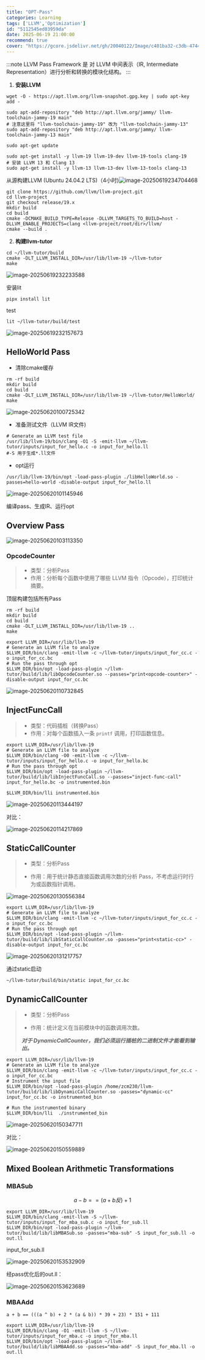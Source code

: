 ```yaml
---
title: "OPT-Pass"
categories: Learning
tags: ['LLVM','Optimization']
id: "5112545ed03959da"
date: 2025-06-19 21:00:00
recommend: true
cover: "https://gcore.jsdelivr.net/gh/20040122/Image/c401ba32-c3db-4744-a0c1-d93ad1c25de4.jpg"
---
```


:::note
LLVM Pass Framework 是 对 LLVM 中间表示（IR, Intermediate Representation）进行分析和转换的模块化结构。
:::



1. **安装LLVM**

```shell
wget -O - https://apt.llvm.org/llvm-snapshot.gpg.key | sudo apt-key add -

sudo apt-add-repository "deb http://apt.llvm.org/jammy/ llvm-toolchain-jammy-19 main"
# 注意这里将 "llvm-toolchain-jammy-19" 改为 "llvm-toolchain-jammy-13"
sudo apt-add-repository "deb http://apt.llvm.org/jammy/ llvm-toolchain-jammy-13 main"

sudo apt-get update

sudo apt-get install -y llvm-19 llvm-19-dev llvm-19-tools clang-19
# 安装 LLVM 13 和 Clang 13
sudo apt-get install -y llvm-13 llvm-13-dev llvm-13-tools clang-13
```

 从源构建LLVM  (Ubuntu 24.04.2 LTS)（4小时)![image-20250619234704468](https://gcore.jsdelivr.net/gh/20040122/Image/image-20250619234704468.png)

```shell
git clone https://github.com/llvm/llvm-project.git
cd llvm-project
git checkout release/19.x
mkdir build
cd build
cmake -DCMAKE_BUILD_TYPE=Release -DLLVM_TARGETS_TO_BUILD=host -DLLVM_ENABLE_PROJECTS=clang <llvm-project/root/dir>/llvm/
cmake --build .
```

2. **构建llvm-tutor** 

```shell
cd ~/llvm-tutor/build
cmake -DLT_LLVM_INSTALL_DIR=/usr/lib/llvm-19 ~/llvm-tutor
make
```

![image-20250619232233588](https://gcore.jsdelivr.net/gh/20040122/Image/image-20250619232233588.png)

安装lit

```shell
pipx install lit
```

test

```shell
lit ~/llvm-tutor/build/test
```

![image-20250619232157673](https://gcore.jsdelivr.net/gh/20040122/Image/image-20250619232157673.png)



## HelloWorld Pass

- 清除cmake缓存

```shell
rm -rf build
mkdir build
cd build
cmake -DLT_LLVM_INSTALL_DIR=/usr/lib/llvm-19 ~/llvm-tutor/HelloWorld/
make 

```

![image-20250620100725342](https://gcore.jsdelivr.net/gh/20040122/Image/image-20250620100725342.png)

- 准备测试文件（LLVM IR文件)

```shell
# Generate an LLVM test file
/usr/lib/llvm-19/bin/clang -O1 -S -emit-llvm ~/llvm-tutor/inputs/input_for_hello.c -o input_for_hello.ll
#-S 用于生成*.ll文件
```

- opt运行

```shell
/usr/lib/llvm-19/bin/opt -load-pass-plugin ./libHelloWorld.so -passes=hello-world -disable-output input_for_hello.ll
```

![image-20250620101145946](https://gcore.jsdelivr.net/gh/20040122/Image/image-20250620101145946.png)

编译pass、生成IR、运行opt



## Overview Pass

![image-20250620103113350](https://gcore.jsdelivr.net/gh/20040122/Image/image-20250620103113350.png)



### OpcodeCounter

> - 类型：分析Pass
> - 作用：分析每个函数中使用了哪些 LLVM 指令（Opcode），打印统计摘要。



顶层构建包括所有Pass

```shell
rm -rf build
mkdir build
cd build
cmake -DLT_LLVM_INSTALL_DIR=/usr/lib/llvm-19 ..
make 
```



```shell
export LLVM_DIR=/usr/lib/llvm-19
# Generate an LLVM file to analyze
$LLVM_DIR/bin/clang -emit-llvm -c ~/llvm-tutor/inputs/input_for_cc.c -o input_for_cc.bc
# Run the pass through opt
$LLVM_DIR/bin/opt -load-pass-plugin ~/llvm-tutor/build/lib/libOpcodeCounter.so --passes="print<opcode-counter>" -disable-output input_for_cc.bc
```

![image-20250620110732845](https://gcore.jsdelivr.net/gh/20040122/Image/image-20250620110732845.png)

## InjectFuncCall

> - 类型：代码插桩（转换Pass）
> - 作用：对每个函数插入一条 `printf` 调用，打印函数信息。

```shell
export LLVM_DIR=/usr/lib/llvm-19
# Generate an LLVM file to analyze
$LLVM_DIR/bin/clang -O0 -emit-llvm -c ~/llvm-tutor/inputs/input_for_hello.c -o input_for_hello.bc
# Run the pass through opt
$LLVM_DIR/bin/opt -load-pass-plugin ~/llvm-tutor/build/lib/libInjectFuncCall.so --passes="inject-func-call" input_for_hello.bc -o instrumented.bin

$LLVM_DIR/bin/lli instrumented.bin
```

![image-20250620113444197](https://gcore.jsdelivr.net/gh/20040122/Image/image-20250620113444197.png)

对比：

![image-20250620114217869](https://gcore.jsdelivr.net/gh/20040122/Image/image-20250620114217869.png)

## StaticCallCounter

> - 类型：分析Pass
>
> - 作用：用于统计静态直接函数调用次数的分析 Pass，不考虑运行时行为或函数指针调用。

![image-20250620130556384](https://gcore.jsdelivr.net/gh/20040122/Image/image-20250620130556384.png)

```shell
export LLVM_DIR=/usr/lib/llvm-19
# Generate an LLVM file to analyze
$LLVM_DIR/bin/clang -emit-llvm -c ~/llvm-tutor/inputs/input_for_cc.c -o input_for_cc.bc
# Run the pass through opt
$LLVM_DIR/bin/opt -load-pass-plugin ~/llvm-tutor/build/lib/libStaticCallCounter.so -passes="print<static-cc>" -disable-output input_for_cc.bc
```

![image-20250620131217757](https://gcore.jsdelivr.net/gh/20040122/Image/image-20250620131217757.png)

通过static启动

```shell
~/llvm-tutor/build/bin/static input_for_cc.bc
```



## DynamicCallCounter

> - 类型：分析Pass
>
> - 作用：统计定义在当前模块中的函数调用次数。
>
> ***对于 DynamicCallCounter，我们必须运行插桩的二进制文件才能看到输出。***

```shell
export LLVM_DIR=/usr/lib/llvm-19
# Generate an LLVM file to analyze
$LLVM_DIR/bin/clang -emit-llvm -c ~/llvm-tutor/inputs/input_for_cc.c -o input_for_cc.bc
# Instrument the input file
$LLVM_DIR/bin/opt -load-pass-plugin /home/zcm230/llvm-tutor/build/lib/libDynamicCallCounter.so -passes="dynamic-cc" input_for_cc.bc -o instrumented_bin

# Run the instrumented binary
$LLVM_DIR/bin/lli  ./instrumented_bin
```

![image-20250620150347711](https://gcore.jsdelivr.net/gh/20040122/Image/image-20250620150347711.png)



对比：

![image-20250620150559889](https://gcore.jsdelivr.net/gh/20040122/Image/image-20250620150559889.png)



## Mixed Boolean Arithmetic Transformations

### MBASub

$$
a - b == (a + b反) + 1
$$

```shell
export LLVM_DIR=/usr/lib/llvm-19
$LLVM_DIR/bin/clang -emit-llvm -S ~/llvm-tutor/inputs/input_for_mba_sub.c -o input_for_sub.ll
$LLVM_DIR/bin/opt -load-pass-plugin ~/llvm-tutor/build/lib/libMBASub.so -passes="mba-sub" -S input_for_sub.ll -o out.ll
```

input_for_sub.ll

![image-20250620153532909](https://gcore.jsdelivr.net/gh/20040122/Image/image-20250620153532909.png)

经pass优化后的out.ll：

![image-20250620153623689](https://gcore.jsdelivr.net/gh/20040122/Image/image-20250620153623689.png)

### MBAAdd

```
a + b == (((a ^ b) + 2 * (a & b)) * 39 + 23) * 151 + 111
```

```shell
export LLVM_DIR=/usr/lib/llvm-19
$LLVM_DIR/bin/clang -O1 -emit-llvm -S ~/llvm-tutor/inputs/input_for_mba.c -o input_for_mba.ll
$LLVM_DIR/bin/opt -load-pass-plugin ~/llvm-tutor/build/lib/libMBAAdd.so -passes="mba-add" -S input_for_mba.ll -o out.ll
```

